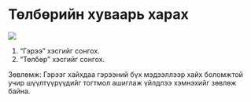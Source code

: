 # Төлбөрийн хуваарь харах

![](<../../.gitbook/assets/Төлбөрийн хуваарь харах.gif>)

1. “Гэрээ” хэсгийг сонгох.
2. “Төлбөр” хэсгийг сонгох.

Зөвлөмж: Гэрээг хайхдаа гэрээний бүх мэдээллээр хайх боломжтой учир шүүлтүүрүүдийг тогтмол ашиглаж үйлдлээ хэмнэхийг зөвлөж байна.
